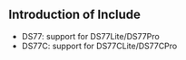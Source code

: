 ## Introduction of  Include

- DS77: support for DS77Lite/DS77Pro
- DS77C: support for DS77CLite/DS77CPro
